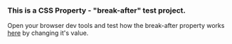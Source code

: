 ### This is a CSS Property - "break-after" test project.

Open your browser dev tools and test how the break-after property works [here](https://kamrulcodes.github.io/CSS-Property-Test---break-after/) by changing it's value.

